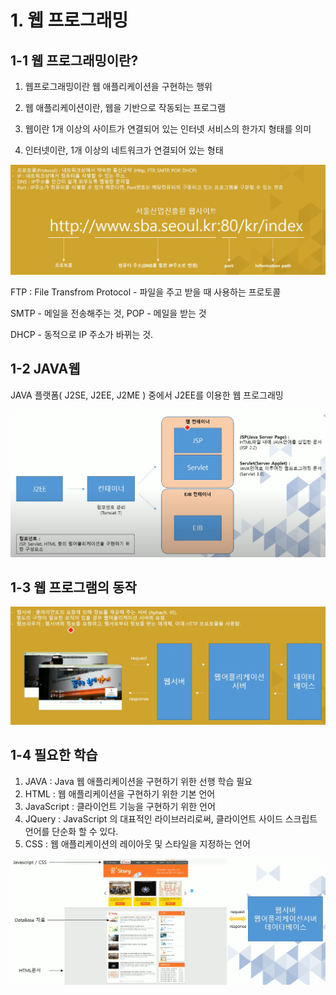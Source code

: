 # 1. 웹 프로그래밍 

## 1-1 웹 프로그래밍이란? 

1. 웹프로그래밍이란  웹 애플리케이션을 구현하는 행위 

2. 웹 애플리케이션이란, 웹을 기반으로 작동되는 프로그램

3. 웹이란 1개 이상의 사이트가 연결되어 있는 인터넷 서비스의 한가지 형태를 의미 

4. 인터넷이란, 1개 이상의 네트워크가 연결되어 있는 형태

![image-20200518224217543](images/image-20200518224217543.png)

FTP : File Transfrom Protocol  - 파일을 주고 받을 때 사용하는 프로토콜 

SMTP - 메일을 전송해주는 것, POP -  메일을 받는 것 

DHCP - 동적으로 IP 주소가 바뀌는 것. 	



## 1-2 JAVA웹 

JAVA 플랫폼( J2SE, J2EE, J2ME ) 중에서 J2EE를 이용한 웹 프로그래밍

![image-20200518224850718](images/image-20200518224850718.png)



## 1-3 웹 프로그램의 동작 

![image-20200518225011678](images/image-20200518225011678.png)



## 1-4 필요한 학습 



1. JAVA : Java 웹 애플리케이션을 구현하기 위한 선행 학습 필요
2. HTML : 웹 애플리케이션을 구현하기 위한 기본 언어 
3. JavaScript : 클라이언트 기능을 구현하기 위한 언어 
4. JQuery : JavaScript 의 대표적인 라이브러리로써, 클라이언트 사이드 스크립트 언어를 단순화 할 수 있다. 
5. CSS : 웹 애플리케이션의 레이아웃 및 스타일을 지정하는 언어 

![image-20200518225336650](images/image-20200518225336650.png)